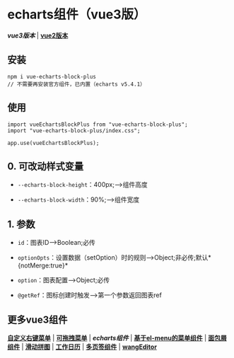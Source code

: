 # echarts组件（vue3版）
***vue3版本*** | [**vue2版本**](https://github.com/QuietHear/vue-echarts-block '右键新窗口浏览')


## 安装
	npm i vue-echarts-block-plus
	// 不需要再安装官方组件，已内置（echarts v5.4.1）

## 使用
	import vueEchartsBlockPlus from "vue-echarts-block-plus";
	import "vue-echarts-block-plus/index.css";
	
	app.use(vueEchartsBlockPlus);


## 0. 可改动样式变量
* `--echarts-block-height`：400px;-->组件高度

* `--echarts-block-width`：90%;-->组件宽度


## 1. 参数
* `id`：图表ID-->Boolean;必传

* `optionOpts`：设置数据（setOption）时的规则-->Object;非必传;默认*{notMerge:true}*

* `option`：图表配置-->Object;必传

* `@getRef`：图标创建时触发-->第一个参数返回图表ref


## 更多vue3组件
[**自定义右键菜单**](https://github.com/QuietHear/vue-diy-rightmenu-plus '右键新窗口浏览') | [**可拖拽菜单**](https://github.com/QuietHear/vue-drag-menu-plus '右键新窗口浏览') | ***echarts组件*** | [**基于el-menu的菜单组件**](https://github.com/QuietHear/vue-ele-nav-plus '右键新窗口浏览') | [**面包屑组件**](https://github.com/QuietHear/vue-permission-breads-plus '右键新窗口浏览') | [**滑动拼图**](https://github.com/QuietHear/vue-puzzle-slider-plus '右键新窗口浏览') | [**工作日历**](https://github.com/QuietHear/vue-shop-calendar-plus '右键新窗口浏览') | [**多页签组件**](https://github.com/QuietHear/vue-tabs-plus '右键新窗口浏览') | [**wangEditor**](https://github.com/QuietHear/vue-wangEditor-block-plus '右键新窗口浏览')